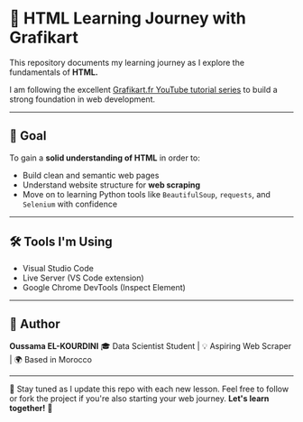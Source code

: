 
# 🚀 HTML Learning Journey with Grafikart

This repository documents my learning journey as I explore the fundamentals of **HTML.**

I am following the excellent [Grafikart.fr YouTube tutorial series](https://www.youtube.com/playlist?list=PLjwdMgw5TTLUeixVGPNl1uZNeJy4UY6qX) to build a strong foundation in web development.

---

## 🎯 Goal

To gain a **solid understanding of HTML** in order to:

- Build clean and semantic web pages
- Understand website structure for **web scraping**
- Move on to learning Python tools like `BeautifulSoup`, `requests`, and `Selenium` with confidence

---

## 🛠 Tools I'm Using

- Visual Studio Code
- Live Server (VS Code extension)
- Google Chrome DevTools (Inspect Element)

---

## 🧠 Author

**Oussama EL-KOURDINI**
🎓 Data Scientist Student | 💡 Aspiring Web Scraper | 🌍 Based in Morocco

---

📌 Stay tuned as I update this repo with each new lesson.
Feel free to follow or fork the project if you're also starting your web journey.
**Let's learn together!** 🚀
